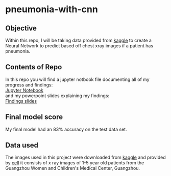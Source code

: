 # pneumonia-with-cnn

## Objective
Within this repo, I will be taking data provided from [kaggle](https://www.kaggle.com/paultimothymooney/chest-xray-pneumonia) to create a Neural Network to predict based off chest xray images if a patient has pneumonia.

## Contents of Repo 
In this repo you will find a jupyter notbook file documenting all of my progress and findings: <br>
[Jupyter Notebook](https://github.com/PaulWill92/pnuemonia-with-cnn/blob/master/index.ipynb) <br>
and my powerpoint slides explaining my findings: <br>
[Findings slides](https://github.com/PaulWill92/pnuemonia-with-cnn/blob/master/Presentation1.pdf) <br>

## Final model score
My final model had an 83% accuracy on the test data set. <br>

## Data used
The images used in this project were downloaded from [kaggle](https://www.kaggle.com/paultimothymooney/chest-xray-pneumonia) and provided by [cell](http://www.cell.com/cell/fulltext/S0092-8674(18)30154-5) it consists of x ray images of 1-5 year old patients from the Guangzhou Women and Children's Medical Center, Guangzhou.


